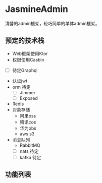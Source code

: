 # JasmineAdmin
清馨的admin框架，轻巧简单的单体admin框架。

## 预定的技术栈

- Web框架使用Ktor
- 权限使用Casbin
- [ ] 待定Graphql
- 认证jwt
- orm 待定
  - [ ] Jimmer
  - [ ] Exposed
- Redis
- 对象存储
  - 阿里oss
  - 腾讯cos
  - 华为obs
  - aws s3
- 消息队列
  - RabbitMQ
  - [ ] nats 待定
  - [ ] kafka 待定
## 功能列表
